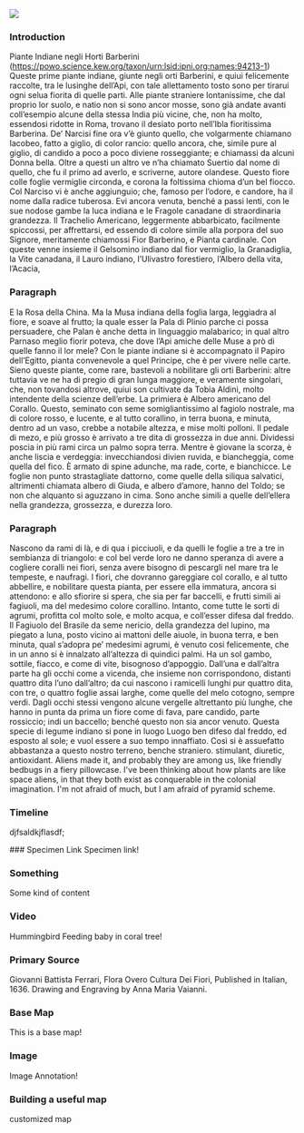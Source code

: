 <a href="https://www.juncture-digital.org"><img src="https://juncture-digital.github.io/juncture/static/images/ve-button.png"></a>

<param ve-config 
       title="Coral Trees (Erythrina coralloides)"
       source-image="Erythrina_coralloides_o_Ceibo_de_Jujuy (1).jpg"
       banner="https://ids.si.edu/ids/deliveryService/id/ark:/65665/m38b1037d1d36449919427d1d8b0dbc151/640"
       author="Clio Grace Rom"
       layout="vertical">

### Introduction
Piante Indiane negli Horti Barberini (https://powo.science.kew.org/taxon/urn:lsid:ipni.org:names:94213-1) Queste prime piante indiane, giunte negli orti Barberini, e quiui felicemente raccolte, tra le lusinghe dell’Api, con tale allettamento tosto sono per tirarui ogni selua fiorita di quelle parti. Alle piante straniere lontanissime, che dal proprio lor suolo, e natio non si sono ancor mosse, sono già andate avanti coll’esempio alcune della stessa India più vicine, che, non ha molto, essendosi ridotte in Roma, trovano il desiato porto nell’Ibla fioritissima Barberina. De’ Narcisi fine ora v’è giunto quello, che volgarmente chiamano Iacobeo, fatto a giglio, di color rancio: quello ancora, che, simile pure al giglio, di candido a poco a poco diviene rosseggiante; e chiamassi da alcuni Donna bella. Oltre a questi un altro ve n’ha chiamato Suertio dal nome di quello, che fu il primo ad averlo, e scriverne, autore olandese. Questo fiore colle foglie vermiglie circonda, e corona la foltissima chioma d’un bel fiocco. Col Narciso vi è anche aggiunguio; che, famoso per l’odore, e candore, ha il nome dalla radice tuberosa. Evi ancora venuta, benché a passi lenti, con le sue nodose gambe la Iuca indiana e le Fragole canadane di straordinaria grandezza. Il Trachelio Americano, leggermente abbarbicato, facilmente spiccossi, per affrettarsi, ed essendo di colore simile alla porpora del suo Signore, meritamente chiamossi Fior Barberino, e Pianta cardinale. Con queste venne insieme il Gelsomino indiano dal fior vermiglio, la Granadiglia, la Vite canadana, il Lauro indiano, l’Ulivastro forestiero, l’Albero della vita, l’Acacia,
<param ve-compare curtain url="Erythrina_coralloides_o_Ceibo_de_Jujuy (1).jpg"" title="The Coral Tree">
<param ve-compare url="Erythrina corallodendron-Baumortel.jpg">
 
### Paragraph
E la Rosa della China. Ma la Musa indiana della foglia larga, leggiadra al fiore, e soave al frutto; la quale esser la Pala di Plinio parche ci possa persuadere, che Palan è anche detta in linguaggio malabarico; in qual altro Parnaso meglio fiorir poteva, che dove l’Api amiche delle Muse a prò di quelle fanno il lor mele? Con le piante indiane si è accompagnato il Papiro dell’Egitto, pianta convenevole a quel Principe, che è per vivere nelle carte. Sieno queste piante, come rare, bastevoli a nobilitare gli orti Barberini: altre tuttavia ve ne ha di pregio di gran lunga maggiore, e veramente singolari, che, non tovandosi altrove, quiui son cultivate da Tobia Aldini, molto intendente della scienze dell’erbe. La primiera è Albero americano del Corallo. Questo, seminato con seme somigliantissimo al fagiolo nostrale, ma di colore rosso, e lucente, e al tutto corallino, in terra buona, e minuta, dentro ad un vaso, crebbe a notabile altezza, e mise molti polloni. Il pedale di mezo, e più grosso è arrivato a tre dita di grossezza in due anni. Dividessi poscia in più rami circa un palmo sopra terra. Mentre è giovane la scorza, è anche liscia e verdeggia: invecchiandosi divien ruvida, e biancheggia, come quella del fico. È armato di spine adunche, ma rade, corte, e bianchicce. Le foglie non punto strastagliate dattorno, come quelle della siliqua salvatici, altrimenti chiamata albero di Giuda, e albero d’amore, hanno del Toldo; se non che alquanto si aguzzano in cima. Sono anche simili a quelle dell’ellera nella grandezza, grossezza, e durezza loro. 
### Paragraph
Nascono da rami di là, e di qua i picciuoli, e da quelli le foglie a tre a tre in sembianza di triangolo: e col bel verde loro ne danno speranza di avere a cogliere coralli nei fiori, senza avere bisogno di pescargli nel mare tra le tempeste, e naufragi. I fiori, che dovranno gareggiare col corallo, e al tutto abbellire, e nobilitare questa pianta, per essere ella immatura, ancora si attendono: e allo sfiorire si spera, che sia per far baccelli, e frutti simili ai fagiuoli, ma del medesimo colore corallino. Intanto, come tutte le sorti di agrumi, profitta col molto sole, e molto acqua, e coll’esser difesa dal freddo. Il Fagiuolo del Brasile da seme nericio, della grandezza del lupino, ma piegato a luna, posto vicino ai mattoni delle aiuole, in buona terra, e ben minuta, qual s’adopra pe’ medesimi agrumi, è venuto cosi felicemente, che in un anno si è innalzato all’altezza di quindici palmi. Ha un sol gambo, sottile, fiacco, e come di vite, bisognoso d’appoggio. Dall’una e dall’altra parte ha gli occhi come a vicenda, che insieme non corrispondono, distanti quattro dita l’uno dall’altro; da cui nascono i ramicelli lunghi pur quattro dita, con tre, o quattro foglie assai larghe, come quelle del melo cotogno, sempre verdi. Dagli occhi stessi vengono alcune vergelle altrettanto più lunghe, che hanno in punta da prima un fiore come di fava, pare candido, parte rossiccio; indi un baccello; benché questo non sia ancor venuto. Questa specie di legume indiano si pone in luogo
Luogo ben difeso dal freddo, ed esposto al sole; e vuol essere a suo tempo innaffiato. Così si è assuefatto abbastanza a questo nostro terreno, benche straniero. 
<span data-mouseover-image-zoomto="818,700,481,466"> stimulant, diuretic, antioxidant</span>. Aliens made it, and probably they are among us, like friendly bedbugs in a fiery pillowcase. I've been thinking about how plants are like space aliens, in that they both exist as conquerable in the colonial imagination. I'm not afraid of much, but I am afraid of pyramid scheme.
### Timeline
djfsaldkjflasdf;
<param ve-knightlab-timeline
       source="1Uoyco0dqS1bEV7jgrdgRVlu7CYMhz_rZZKC2RteGed0"
       timenav-position="bottom"
       hash-bookmark="false"
       intitial-zoom="1"
       height="750">
### Specimen Link 
Specimen link!
<param ve-plant-specimen jpid="10.5555/al.ap.specimen.ny00007987">

### Something
Some kind of content
<param ve-entity eid="Q214242" title=“without shipwreck or the storms at sea”>

### Video
Hummingbird Feeding baby in coral tree!
<param ve-video vid="FOpDNI9p-zs" title="Hummingbird feeding baby in Coral Tree">

### Primary Source
Giovanni Battista Ferrari, Flora Overo Cultura Dei Fiori, Published in Italian, 1636. Drawing and Engraving by Anna Maria Vaianni.
<param ve-iframe src="https://archive.org/details/floraouerocultur00ferr/page/378/mode/2up?view=theater">

### Base Map
This is a base map!
<param ve-map basemap="Esri_WorldPhysical">

### Image
Image Annotation!
<param ve-image url="Tzompantli_Tovar.jpeg">

### Building a useful map
customized map
<param ve-map title= "distribution map" center="19.427047917923073, -99.13142900288899" zoom="8">
